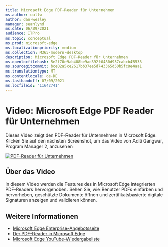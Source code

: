 ```yaml
---
title: Microsoft Edge PDF-Reader für Unternehmen
ms.author: collw
author: dan-wesley
manager: seanlynd
ms.date: 06/29/2021
audience: ITPro
ms.topic: conceptual
ms.prod: microsoft-edge
ms.localizationpriority: medium
ms.collection: M365-modern-desktop
description: Microsoft Edge PDF-Reader für Unternehmen
ms.openlocfilehash: 5e2f70e9ab488be9ad392f0480d937cabcb45533
ms.sourcegitcommit: bce02a5ce2617bb37ee5d743365d50b5fc8e4aa1
ms.translationtype: MT
ms.contentlocale: de-DE
ms.lasthandoff: 07/09/2021
ms.locfileid: "11642741"
---
```

# <a name="video-microsoft-edge-enterprise-grade-pdf-reader"></a>Video: Microsoft Edge PDF Reader für Unternehmen

Dieses Video zeigt den PDF-Reader für Unternehmen in Microsoft Edge. Klicken Sie auf den nächsten Screenshot, um das Video von Aditi Gangwar, Program Manager 2, anzusehen

[![PDF-Reader für Unternehmen](media/microsoft-edge-video-pdf-reader/0.png)](http://www.youtube.com/watch?v=XWAqNQ0xAcE "Enterprise grade PDF reader")

## <a name="about-the-video"></a>Über das Video

In diesem Video werden die Features des in Microsoft Edge integrierten PDF-Readers hervorgehoben. Sehen Sie, wie Benutzer PDFs einfärben und hervorheben, geschützte Dokumente öffnen und zertifikatsbasierte digitale Signaturen anzeigen und validieren können.

## <a name="see-also"></a>Weitere Informationen

- [Microsoft Edge Enterprise-Angebotsseite](https://aka.ms/EdgeEnterprise)
- [Der PDF-Reader in Microsoft Edge](microsoft-edge-pdf.md)
- [Microsoft Edge YouTube-Wiedergabeliste](https://www.youtube.com/playlist?list=PLXtHYVsvn_b-uXh1tMeYpT-0iD8tD3tFy)
